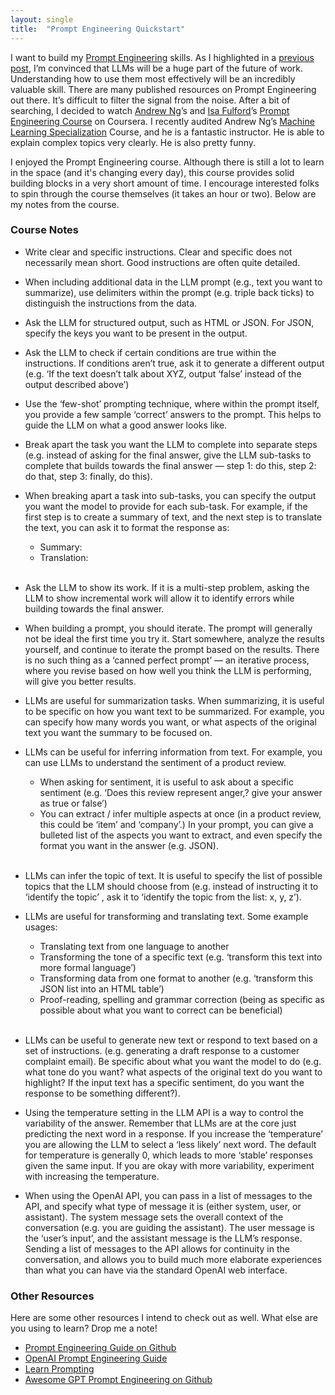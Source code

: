 ```yaml
---
layout: single
title:  "Prompt Engineering Quickstart"
---
```


I want to build my [Prompt Engineering](https://en.wikipedia.org/wiki/Prompt_engineering) skills. As I highlighted in a [previous post](/2024/04/29/cointelligence-take-aways.html), I’m convinced that LLMs will be a huge part of the future of work. Understanding how to use them most effectively will be an incredibly valuable skill. There are many published resources on Prompt Engineering out there. It’s difficult to filter the signal from the noise. After a bit of searching, I decided to watch [Andrew Ng](https://twitter.com/AndrewYNg)’s and [Isa Fulford](https://twitter.com/isafulf)’s [Prompt Engineering Course](https://www.deeplearning.ai/short-courses/chatgpt-prompt-engineering-for-developers/) on Coursera. I recently audited Andrew Ng’s [Machine Learning Specialization](https://www.deeplearning.ai/courses/machine-learning-specialization/) Course, and he is a fantastic instructor. He is able to explain complex topics very clearly. He is also pretty funny.

I enjoyed the Prompt Engineering course. Although there is still a lot to learn in the space (and it's changing every day), this course provides solid building blocks in a very short amount of time. I encourage interested folks to spin through the course themselves (it takes an hour or two). Below are my notes from the course.

### Course Notes

- Write clear and specific instructions. Clear and specific does not necessarily mean short. Good instructions are often quite detailed.

- When including additional data in the LLM prompt (e.g., text you want to summarize), use delimiters within the prompt (e.g. triple back ticks) to distinguish the instructions from the data.

- Ask the LLM for structured output, such as HTML or JSON. For JSON, specify the keys you want to be present in the output.

- Ask the LLM to check if certain conditions are true within the instructions. If conditions aren’t true, ask it to generate a different output (e.g. ‘If the text doesn’t talk about XYZ, output ‘false’ instead of the output described above’)

- Use the ‘few-shot’ prompting technique, where within the prompt itself, you provide a few sample ‘correct’ answers to the prompt. This helps to guide the LLM on what a good answer looks like.

- Break apart the task you want the LLM to complete into separate steps (e.g. instead of asking for the final answer, give the LLM sub-tasks to complete that builds towards the final answer — step 1: do this, step 2: do that, step 3: finally, do this).

- When breaking apart a task into sub-tasks, you can specify the output you want the model to provide for each sub-task. For example, if the first step is to create a summary of text, and the next step is to translate the text, you can ask it to format the response as:
    - Summary:
    - Translation:
<br><br>

- Ask the LLM to show its work. If it is a multi-step problem, asking the LLM to show incremental work will allow it to identify errors while building towards the final answer.

- When building a prompt, you should iterate. The prompt will generally not be ideal the first time you try it. Start somewhere, analyze the results yourself, and continue to iterate the prompt based on the results. There is no such thing as a ‘canned perfect prompt’ —  an iterative process, where you revise based on how well you think the LLM is performing, will give you better results.

- LLMs are useful for summarization tasks. When summarizing, it is useful to be specific on how you want text to be summarized. For example, you can specify how many words you want, or what aspects of the original text you want the summary to be focused on.

- LLMs can be useful for inferring information from text. For example, you can use LLMs to understand the sentiment of a product review.
    - When asking for sentiment, it is useful to ask about a specific sentiment (e.g. ‘Does this review represent anger,? give your answer as true or false’)
    - You can extract / infer multiple aspects at once (in a product review, this could be ‘item’ and ‘company’.)  In your prompt, you can give a bulleted list of the aspects you want to extract, and even specify the format you want in the answer (e.g. JSON).
<br><br>

- LLMs can infer the topic of text. It is useful to specify the list of possible topics that the LLM should choose from (e.g. instead of instructing it to ‘identify the topic’ , ask it to ‘identify the topic from the list: x, y, z’).

- LLMs are useful for transforming and translating text. Some example usages:
    - Translating text from one language to another
    - Transforming the tone of a specific text (e.g. ‘transform this text into more formal language’)
    - Transforming data from one format to another (e.g. ‘transform this JSON list into an HTML table’)
    - Proof-reading, spelling and grammar correction (being as specific as possible about what you want to correct can be beneficial)
<br><br>

- LLMs can be useful to generate new text or respond to text based on a set of instructions. (e.g. generating a draft response to a customer complaint email). Be specific about what you want the model to do (e.g. what tone do you want? what aspects of the original text do you want to highlight? If the input text has a specific sentiment, do you want the response to be something different?).

- Using the temperature setting in the LLM API is a way to control the variability of the answer. Remember that LLMs are at the core just predicting the next word in a response. If you increase the ‘temperature’ you are allowing the LLM to select a ‘less likely’ next word. The default for temperature is generally 0, which leads to more ‘stable’ responses given the same input. If you are okay with more variability, experiment with increasing the temperature.

- When using the OpenAI API, you can pass in a list of messages to the API, and specify what type of message it is (either system, user, or assistant). The system message sets the overall context of the conversation (e.g. you are guiding the assistant). The user message is the ‘user’s input’, and the assistant message is the LLM’s response. Sending a list of messages to the API allows for continuity in the conversation, and allows you to build much more elaborate experiences than what you can have via the standard OpenAI web interface.

### Other Resources
Here are some other resources I intend to check out as well. What else are you using to learn? Drop me a note!

- [Prompt Engineering Guide on Github](https://github.com/dair-ai/Prompt-Engineering-Guide?tab=readme-ov-file)
- [OpenAI Prompt Engineering Guide](https://help.openai.com/en/articles/6654000-best-practices-for-prompt-engineering-with-the-openai-api)
- [Learn Prompting](https://learnprompting.org/)
- [Awesome GPT Prompt Engineering on Github](https://github.com/snwfdhmp/awesome-gpt-prompt-engineering)